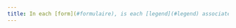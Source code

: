 ```yaml
---
title: In each [form](#formulaire), is each [legend](#legend) associated with a group of [fields of same kind](#fields-of-same-kind) relevant
---
```

